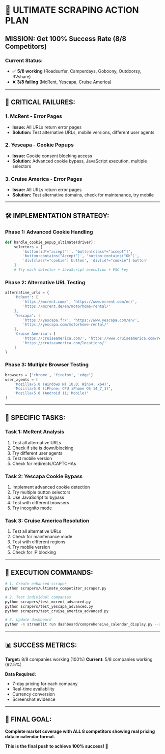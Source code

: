 # 🎯 **ULTIMATE SCRAPING ACTION PLAN**

## **MISSION:** Get 100% Success Rate (8/8 Competitors)

### **Current Status:**
- ✅ **5/8 working** (Roadsurfer, Camperdays, Goboony, Outdoorsy, RVshare)
- ❌ **3/8 failing** (McRent, Yescapa, Cruise America)

---

## 🚨 **CRITICAL FAILURES:**

### **1. McRent - Error Pages**
- **Issue:** All URLs return error pages
- **Solution:** Test alternative URLs, mobile versions, different user agents

### **2. Yescapa - Cookie Popups**
- **Issue:** Cookie consent blocking access
- **Solution:** Advanced cookie bypass, JavaScript execution, multiple selectors

### **3. Cruise America - Error Pages**
- **Issue:** All URLs return error pages
- **Solution:** Test alternative domains, check for maintenance, try mobile

---

## 🛠️ **IMPLEMENTATION STRATEGY:**

### **Phase 1: Advanced Cookie Handling**
```python
def handle_cookie_popup_ultimate(driver):
    selectors = [
        'button[id*="accept"]', 'button[class*="accept"]',
        'button:contains("Accept")', 'button:contains("OK")',
        'div[class*="cookie"] button', 'div[id*="cookie"] button'
    ]
    # Try each selector + JavaScript execution + ESC key
```

### **Phase 2: Alternative URL Testing**
```python
alternative_urls = {
    'McRent': [
        'https://mcrent.com/', 'https://www.mcrent.com/en/',
        'https://mcrent.de/en/motorhome-rental/'
    ],
    'Yescapa': [
        'https://yescapa.fr/', 'https://www.yescapa.com/en/',
        'https://yescapa.com/motorhome-rental/'
    ],
    'Cruise America': [
        'https://cruiseamerica.com/', 'https://www.cruiseamerica.com/rent/',
        'https://cruiseamerica.com/locations/'
    ]
}
```

### **Phase 3: Multiple Browser Testing**
```python
browsers = ['chrome', 'firefox', 'edge']
user_agents = [
    'Mozilla/5.0 (Windows NT 10.0; Win64; x64)',
    'Mozilla/5.0 (iPhone; CPU iPhone OS 14_7_1)',
    'Mozilla/5.0 (Android 11; Mobile)'
]
```

---

## 🎯 **SPECIFIC TASKS:**

### **Task 1: McRent Analysis**
1. Test all alternative URLs
2. Check if site is down/blocking
3. Try different user agents
4. Test mobile version
5. Check for redirects/CAPTCHAs

### **Task 2: Yescapa Cookie Bypass**
1. Implement advanced cookie detection
2. Try multiple button selectors
3. Use JavaScript to bypass
4. Test with different browsers
5. Try incognito mode

### **Task 3: Cruise America Resolution**
1. Test all alternative URLs
2. Check for maintenance mode
3. Test with different regions
4. Try mobile version
5. Check for IP blocking

---

## 🚀 **EXECUTION COMMANDS:**

```bash
# 1. Create enhanced scraper
python scrapers/ultimate_competitor_scraper.py

# 2. Test individual companies
python scrapers/test_mcrent_advanced.py
python scrapers/test_yescapa_advanced.py
python scrapers/test_cruise_america_advanced.py

# 3. Update dashboard
python -m streamlit run dashboard/comprehensive_calendar_display.py --server.port 8505
```

---

## 📊 **SUCCESS METRICS:**

**Target:** 8/8 companies working (100%)
**Current:** 5/8 companies working (62.5%)

**Data Required:**
- 7-day pricing for each company
- Real-time availability
- Currency conversion
- Screenshot evidence

---

## 🎯 **FINAL GOAL:**

**Complete market coverage with ALL 8 competitors showing real pricing data in calendar format.**

**This is the final push to achieve 100% success!** 🚀



